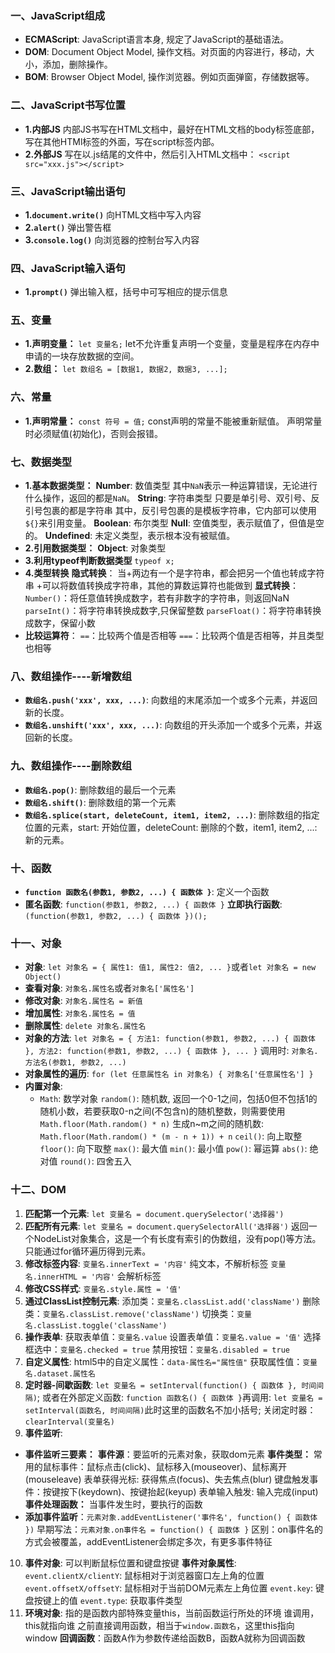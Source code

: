 ### 一、JavaScript组成

* **ECMAScript**: JavaScript语言本身, 规定了JavaScript的基础语法。
* **DOM**: Document Object Model, 操作文档。对页面的内容进行，移动，大小，添加，删除操作。
* **BOM**: Browser Object Model, 操作浏览器。例如页面弹窗，存储数据等。

### 二、JavaScript书写位置
* **1.内部JS**
  内部JS书写在HTML文档中，最好在HTML文档的body标签底部，写在其他HTMl标签的外面，写在script标签内部。
* **2.外部JS**
  写在以.js结尾的文件中，然后引入HTML文档中：
  `<script src="xxx.js"></script>`
### 三、JavaScript输出语句
* **1.`document.write()`** 向HTML文档中写入内容
* **2.`alert()`** 弹出警告框
* **3.`console.log()`** 向浏览器的控制台写入内容
### 四、JavaScript输入语句
* **1.`prompt()`** 弹出输入框，括号中可写相应的提示信息
### 五、变量
* **1.声明变量：**
  `let 变量名;` let不允许重复声明一个变量，变量是程序在内存中申请的一块存放数据的空间。
* **2.数组：**
  `let 数组名 = [数据1, 数据2, 数据3, ...];`
### 六、常量
* **1.声明常量：** 
  `const 符号 = 值;`
  const声明的常量不能被重新赋值。
  声明常量时必须赋值(初始化)，否则会报错。
### 七、数据类型
* **1.基本数据类型：**
  **Number**: 数值类型 其中`NaN`表示一种运算错误，无论进行什么操作，返回的都是`NaN`。
  **String**: 字符串类型 只要是单引号、双引号、反引号包裹的都是字符串
  其中，反引号包裹的是模板字符串，它内部可以使用`${}`来引用变量。
  **Boolean**: 布尔类型
  **Null**: 空值类型，表示赋值了，但值是空的。
  **Undefined**: 未定义类型，表示根本没有被赋值。
* **2.引用数据类型：**
  **Object**: 对象类型
* **3.利用typeof判断数据类型**
  `typeof x;`
* **4.类型转换**
  **隐式转换**：
  当+两边有一个是字符串，都会把另一个值也转成字符串
  +可以将数值转换成字符串，其他的算数运算符也能做到
  **显式转换**：
  `Number()`：将任意值转换成数字，若有非数字的字符串，则返回NaN
  `parseInt()`：将字符串转换成数字,只保留整数
  `parseFloat()`：将字符串转换成数字，保留小数
* **比较运算符**：
  `==`：比较两个值是否相等
  `===`：比较两个值是否相等，并且类型也相等
### 八、数组操作----新增数组
* **`数组名.push('xxx', xxx, ...)`**: 向数组的末尾添加一个或多个元素，并返回新的长度。
* **`数组名.unshift('xxx', xxx, ...)`**: 向数组的开头添加一个或多个元素，并返回新的长度。
### 九、数组操作----删除数组
* **`数组名.pop()`**: 删除数组的最后一个元素
* **`数组名.shift()`**: 删除数组的第一个元素
* **`数组名.splice(start, deleteCount, item1, item2, ...)`**: 删除数组的指定位置的元素，start: 开始位置，deleteCount: 删除的个数，item1, item2, ...: 新的元素。
### 十、函数
* **`function 函数名(参数1, 参数2, ...) { 函数体 }`**: 定义一个函数
* **匿名函数**: `function(参数1, 参数2, ...) { 函数体 }`
  **立即执行函数**: `(function(参数1, 参数2, ...) { 函数体 })();`
### 十一、对象
* **对象**: `let 对象名 = { 属性1: 值1, 属性2: 值2, ... }`或者`let 对象名 = new Object()`
* **查看对象**: `对象名.属性名`或者`对象名['属性名']`
* **修改对象**: `对象名.属性名 = 新值`
* **增加属性**: `对象名.属性名 = 值`
* **删除属性**: `delete 对象名.属性名`
* **对象的方法**: `let 对象名 = { 方法1: function(参数1, 参数2, ...) { 函数体 }, 方法2: function(参数1, 参数2, ...) { 函数体 }, ... }`
调用时: `对象名.方法名(参数1, 参数2, ...)`
* **对象属性的遍历**: `for (let 任意属性名 in 对象名) { 对象名['任意属性名'] }` 
* **内置对象**:
  * `Math`: 数学对象
   `random()`: 随机数, 返回一个0-1之间，包括0但不包括1的随机小数，若要获取0-n之间(不包含n)的随机整数，则需要使用`Math.floor(Math.random() * n)`
   生成n~m之间的随机数: `Math.floor(Math.random() * (m - n + 1)) + n`
   `ceil()`: 向上取整
   `floor()`: 向下取整
   `max()`: 最大值
   `min()`: 最小值
   `pow()`: 幂运算
   `abs()`: 绝对值
   `round()`: 四舍五入
### 十二、DOM
1. **匹配第一个元素**: `let 变量名 = document.querySelector('选择器')`
2. **匹配所有元素**: `let 变量名 = document.querySelectorAll('选择器')`
   返回一个NodeList对象集合，这是一个有长度有索引的伪数组，没有pop()等方法。只能通过for循环遍历得到元素。
3. **修改标签内容**: 
   `变量名.innerText = '内容'` 纯文本，不解析标签
   `变量名.innerHTML = '内容'` 会解析标签
4. **修改CSS样式**: `变量名.style.属性 = '值'`
5. **通过ClassList控制元素**: 
   添加类：`变量名.classList.add('className')`
   删除类：`变量名.classList.remove('className')`
   切换类：`变量名.classList.toggle('className')`
6. **操作表单**:
   获取表单值：`变量名.value`
   设置表单值：`变量名.value = '值'`
   选择框选中：`变量名.checked = true`
   禁用按钮：`变量名.disabled = true`
7. **自定义属性**: 
   html5中的自定义属性：`data-属性名="属性值"`
   获取属性值：`变量名.dataset.属性名`
8. **定时器-间歇函数**:
   `let 变量名 = setInterval(function() { 函数体 }, 时间间隔)`;
   或者在外部定义函数: `function 函数名() { 函数体 }`再调用: `let 变量名 = setInterval(函数名, 时间间隔)`此时这里的函数名不加小括号;
   关闭定时器：`clearInterval(变量名)`
9. **事件监听**: 
  * **事件监听三要素：**
    **事件源**：要监听的元素对象，获取dom元素
    **事件类型：**
    常用的鼠标事件：鼠标点击(click)、鼠标移入(mouseover)、鼠标离开(mouseleave)
    表单获得光标: 获得焦点(focus)、失去焦点(blur)
    键盘触发事件：按键按下(keydown)、按键抬起(keyup) 
    表单输入触发: 输入完成(input)
    **事件处理函数：** 当事件发生时，要执行的函数
  * **添加事件监听**：`元素对象.addEventListener('事件名', function() { 函数体 })`
  早期写法：`元素对象.on事件名 = function() { 函数体 }`
   区别：on事件名的方式会被覆盖，addEventListener会绑定多次，有更多事件特征
10. **事件对象**: 可以判断鼠标位置和键盘按键
    **事件对象属性**: 
    `event.clientX/clientY`: 鼠标相对于浏览器窗口左上角的位置
    `event.offsetX/offsetY`: 鼠标相对于当前DOM元素左上角位置
    `event.key`: 键盘按键上的值
    `event.type`: 获取事件类型
11. **环境对象**:
    指的是函数内部特殊变量this，当前函数运行所处的环境
    谁调用，this就指向谁
    之前直接调用函数，相当于`window.函数名`，这里this指向window
    **回调函数**：函数A作为参数传递给函数B，函数A就称为回调函数